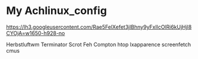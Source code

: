 # My Achlinux_config

https://lh3.googleusercontent.com/Rae5FelXefet3jlBhny9yFxIlcOlRi6kUjHjl8CYOjA=w1650-h928-no

Herbstluftwm
Terminator
Scrot
Feh
Compton
htop
lxapparence
screenfetch
cmus

